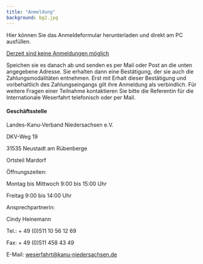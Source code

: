 ```yaml
---
title: "Anmeldung"
background: bg2.jpg
---
```

Hier können Sie das Anmeldeformular herunterladen und direkt am PC ausfüllen.


<a href="assets/images/IWF_Anmeldeformular_ausfuellbar_20...pdf" class="btn btn-outline-inverse btn-sm">Derzeit sind keine Anmeldungen möglich</a>

Speichen sie es danach ab und senden es per Mail oder Post an die unten angegebene Adresse. 
Sie erhalten dann eine Bestätigung, der sie auch die Zahlungsmodalitäten entnehmen. Erst mit Erhalt dieser Bestätigung und vorbehaltlich des Zahlungseingangs gilt ihre Anmeldung als verbindlich.
Für weitere Fragen einer Teilnahme kontaktieren Sie bitte die Referentin für die Internationale Weserfahrt telefonisch oder per Mail.

#### Geschäftsstelle

Landes-Kanu-Verband Niedersachsen e.V.

DKV-Weg 19

31535 Neustadt am Rübenberge

Ortsteil Mardorf

 

Öffnungszeiten:

Montag bis Mittwoch 9:00 bis 15:00 Uhr

Freitag 9:00 bis 14:00 Uhr

 

Ansprechpartnerin:

Cindy Heinemann

Tel.: + 49 (0)511 10 56 12 69

Fax: + 49 (0)511 458 43 49

E-Mail: <weserfahrt@kanu-niedersachsen.de>
